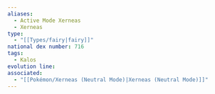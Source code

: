 ```yaml
---
aliases:
  - Active Mode Xerneas
  - Xerneas
type:
  - "[[Types/fairy|fairy]]"
national dex number: 716
tags:
  - Kalos
evolution line: 
associated:
  - "[[Pokémon/Xerneas (Neutral Mode)|Xerneas (Neutral Mode)]]"
---
```

